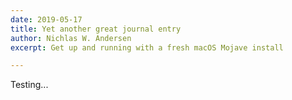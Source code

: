 ```yaml
---
date: 2019-05-17
title: Yet another great journal entry
author: Nichlas W. Andersen
excerpt: Get up and running with a fresh macOS Mojave install

---
```


Testing...